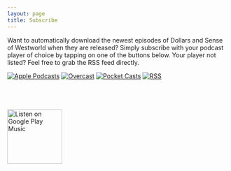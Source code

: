 ```yaml
---
layout: page
title: Subscribe
---
```


Want to automatically download the newest episodes of Dollars and Sense of Westworld when they are released? Simply subscribe with your podcast player of choice by tapping on one of the buttons below. Your player not listed? Feel free to grab the RSS feed directly.

[![Apple Podcasts](http://dollarsandsenseofwestworld.com/img/SubscribeApplePodcastsButton.svg)](https://itunes.apple.com/us/podcast/the-dollars-and-sense-of-westworld/id1227972996?mt=2)
[![Overcast](http://dollarsandsenseofwestworld.com/img/SubscribeOvercastButton.svg)](https://overcast.fm/p583069-PllntH)
[![Pocket Casts](http://dollarsandsenseofwestworld.com/img/SubscribePocketCastsButton.svg)](http://pca.st/ry44)
[![RSS](http://dollarsandsenseofwestworld.com/img/SubscribeRssButton.svg)](http://dasow.libsyn.com/rss)

<a href="https://itunes.apple.com/us/podcast/the-dollars-and-sense-of-westworld/id1227972996?mt=2" style="display:inline-block;overflow:hidden;background:url(//linkmaker.itunes.apple.com/assets/shared/badges/en-us/podcast-lrg.svg) no-repeat;width:110px;height:40px;background-size:contain;"></a>

<a href='https://playmusic.app.goo.gl/?ibi=com.google.PlayMusic&amp;isi=691797987&amp;ius=googleplaymusic&amp;link=https://play.google.com/music/m/Iai3kzebd7suo4llwnilgyyvodu?t%3DThe_Dollars_and_Sense_of_Westworld%26pcampaignid%3DMKT-na-all-co-pr-mu-pod-16' rel='nofollow'><img width='125px' alt='Listen on Google Play Music' src='https://play.google.com/intl/en_us/badges-music/images/badges/en_badge_web_music.png'/></a>
